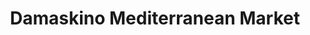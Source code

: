 ---
title: "Damaskino Mediterranean Market"
url: /parkville/damaskino-mediterranean-market/
shop: Lebensmittel
---